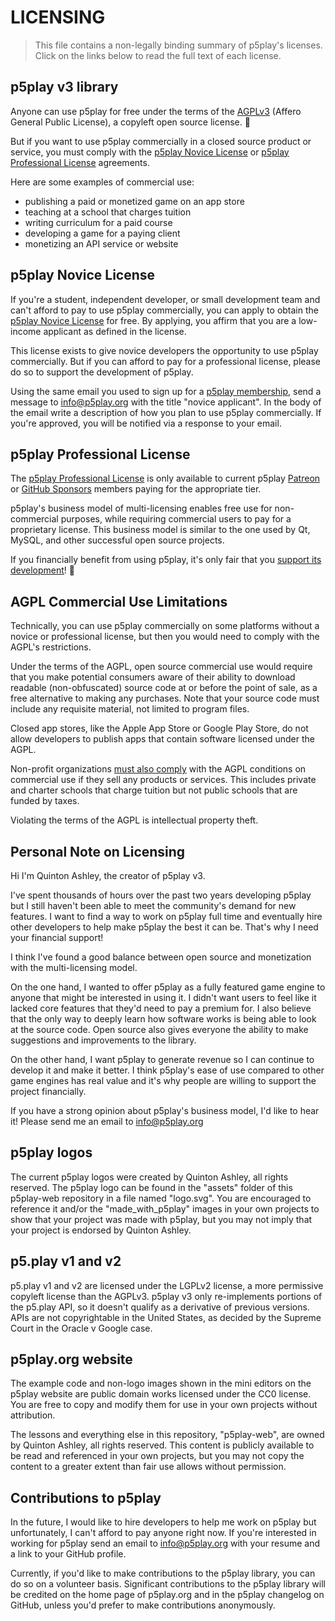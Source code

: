 # LICENSING

> This file contains a non-legally binding summary of p5play's licenses. Click on the links below to read the full text of each license.

## p5play v3 library

Anyone can use p5play for free under the terms of the [AGPLv3][] (Affero General Public License), a copyleft open source license. 🎉

But if you want to use p5play commercially in a closed source product or service, you must comply with the [p5play Novice License][] or [p5play Professional License][] agreements.

Here are some examples of commercial use:

- publishing a paid or monetized game on an app store
- teaching at a school that charges tuition
- writing curriculum for a paid course
- developing a game for a paying client
- monetizing an API service or website

## p5play Novice License

If you're a student, independent developer, or small development team and can't afford to pay to use p5play commercially, you can apply to obtain the [p5play Novice License][] for free. By applying, you affirm that you are a low-income applicant as defined in the license.

This license exists to give novice developers the opportunity to use p5play commercially. But if you can afford to pay for a professional license, please do so to support the development of p5play.

Using the same email you used to sign up for a [p5play membership][], send a message to info@p5play.org with the title "novice applicant". In the body of the email write a description of how you plan to use p5play commercially. If you're approved, you will be notified via a response to your email.

## p5play Professional License

The [p5play Professional License][] is only available to current p5play [Patreon][] or [GitHub Sponsors][] members paying for the appropriate tier.

p5play's business model of multi-licensing enables free use for non-commercial purposes, while requiring commercial users to pay for a proprietary license. This business model is similar to the one used by Qt, MySQL, and other successful open source projects.

If you financially benefit from using p5play, it's only fair that you [support its development][]! 🤝

## AGPL Commercial Use Limitations

Technically, you can use p5play commercially on some platforms without a novice or professional license, but then you would need to comply with the AGPL's restrictions.

Under the terms of the AGPL, open source commercial use would require that you make potential consumers aware of their ability to download readable (non-obfuscated) source code at or before the point of sale, as a free alternative to making any purchases. Note that your source code must include any requisite material, not limited to program files.

Closed app stores, like the Apple App Store or Google Play Store, do not allow developers to publish apps that contain software licensed under the AGPL.

Non-profit organizations [must also comply][] with the AGPL conditions on commercial use if they sell any products or services. This includes private and charter schools that charge tuition but not public schools that are funded by taxes.

Violating the terms of the AGPL is intellectual property theft.

## Personal Note on Licensing

Hi I'm Quinton Ashley, the creator of p5play v3.

I've spent thousands of hours over the past two years developing p5play but I still haven't been able to meet the community's demand for new features. I want to find a way to work on p5play full time and eventually hire other developers to help make p5play the best it can be. That's why I need your financial support!

I think I've found a good balance between open source and monetization with the multi-licensing model.

On the one hand, I wanted to offer p5play as a fully featured game engine to anyone that might be interested in using it. I didn't want users to feel like it lacked core features that they'd need to pay a premium for. I also believe that the only way to deeply learn how software works is being able to look at the source code. Open source also gives everyone the ability to make suggestions and improvements to the library.

On the other hand, I want p5play to generate revenue so I can continue to develop it and make it better. I think p5play's ease of use compared to other game engines has real value and it's why people are willing to support the project financially.

If you have a strong opinion about p5play's business model, I'd like to hear it! Please send me an email to info@p5play.org

## p5play logos

The current p5play logos were created by Quinton Ashley, all rights reserved. The p5play logo can be found in the "assets" folder of this p5play-web repository in a file named "logo.svg". You are encouraged to reference it and/or the "made_with_p5play" images in your own projects to show that your project was made with p5play, but you may not imply that your project is endorsed by Quinton Ashley.

## p5.play v1 and v2

p5.play v1 and v2 are licensed under the LGPLv2 license, a more permissive copyleft license than the AGPLv3. p5play v3 only re-implements portions of the p5.play API, so it doesn't qualify as a derivative of previous versions. APIs are not copyrightable in the United States, as decided by the Supreme Court in the Oracle v Google case.

## p5play.org website

The example code and non-logo images shown in the mini editors on the p5play website are public domain works licensed under the CC0 license. You are free to copy and modify them for use in your own projects without attribution.

The lessons and everything else in this repository, "p5play-web", are owned by Quinton Ashley, all rights reserved. This content is publicly available to be read and referenced in your own projects, but you may not copy the content to a greater extent than fair use allows without permission.

## Contributions to p5play

In the future, I would like to hire developers to help me work on p5play but unfortunately, I can't afford to pay anyone right now. If you're interested in working for p5play send an email to info@p5play.org with your resume and a link to your GitHub profile.

Currently, if you'd like to make contributions to the p5play library, you can do so on a volunteer basis. Significant contributions to the p5play library will be credited on the home page of p5play.org and in the p5play changelog on GitHub, unless you'd prefer to make contributions anonymously.

[AGPLv3]: https://github.com/quinton-ashley/p5play/blob/main/LICENSE.md
[p5play membership]: https://p5play.org/pro/
[p5play Professional License]: https://github.com/quinton-ashley/p5play-web/blob/main/pro/LICENSE.md
[p5play Novice License]: https://github.com/quinton-ashley/p5play-novice/blob/main/LICENSE.md
[Patreon]: https://www.patreon.com/p5play
[GitHub Sponsors]: https://github.com/sponsors/quinton-ashley
[support its development]: https://www.patreon.com/p5play
[must also comply]: https://www.beavandenberk.com/ip/copyright-tm/nonprofits-and-the-fair-use-defense/
